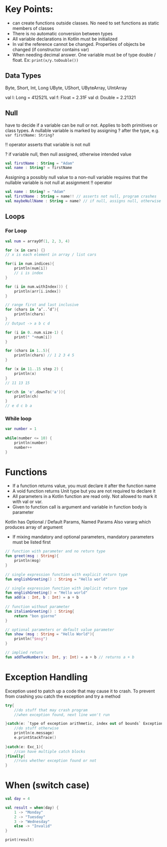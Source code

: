# Key Points:
* can create functions outside classes. No need to set functions as static members of classes
* There is no automatic conversion between types
* All variable declarations in Kotlin must be initialized
* In val the reference cannot be changed. Properties of objects be changed (if constructor contains var)
* When needing decimal answer. One variable must be of type double / float. Ex: `print(x/y.toDouble())`

## Data Types
Byte, Short, Int, Long
UByte, UShort, UByteArray, UIntArray

val l: Long = 412521L
val f: Float = 2.31F
val d: Double = 2.21321
## Null
have to decide if a variable can be null or not. Applies to both primitives or class types. A nullable variable is marked by assigning ? after the type, e.g. `var firstName: String?`

!! operator asserts that variable is not null

? if variable null, then null assigned, otherwise intended value
```kotlin
val firstName : String = "Adam"
val name : String? = firstName
```
Assigning a possibly null value to a non-null variable requires that the nullable variable is not null at assignment !! operator
```kotlin
val name : String? = "Adam" 
val firstName : String = name!! // asserts not null, program crashes
val maybeNullName : String = name? // if null, assigns null, otherwise value
```

## Loops
### For Loop
```kotlin
val num = arrayOf(1, 2, 3, 4)

for (x in cars) {}
// x is each element in array / list cars

for(i in num.indices){
  	println(num[i])
    // i is index
}

for (i in num.withIndex()) {
    println(arr[i.index])
}

// range first and last inclusive
for (chars in ‘a’..’d’){
	println(chars) 
}
// Output -> a b c d

for (i in 0..num.size-1) {
    print(" "+num[i])
}	

for (chars in 1..5){
	println(chars) // 1 2 3 4 5
}

for (x in 11..15 step 2) {
    println(x)
}
// 11 13 15

for(ch in 'e'.downTo('a')){
    println(ch)
}
// e d c b a
```

### While loop
```kotlin
var number = 1
 
while(number <= 10) {
    println(number)
    number++
}
```

# Functions

* If a function returns value, you must declare it after the function name
* A void function returns Unit type but you are not required to declare it
* All parameters in a Kotlin function are read only. Not allowed to mark it with val or var.
* Given to function call is argument and variable in function body is parameter

Kotlin has Optional / Default Params, Named Params
Also vararg which produces array of argument
* If mixing mandatory and optional parameters, mandatory parameters must be listed first
```kotlin
// function with parameter and no return type
fun greet(msg : String){ 
    println(msg) 
} 
    
// single expression function with explicit return type
fun englishGreeting() : String = "Hello world" 

// single expression function with implicit return type
fun englishGreeting() = "Hello world"
fun add(a : Int, b : Int) = a + b
    
// function without parameter
fun italianGreeting() : String{ 
    return "bon giorno" 
}

// optional parameters or default value parameter
fun show (msg : String = "Hello World"){
    println("$msg") 
}

// implied return
fun addTwoNumbers(x: Int, y: Int) = a + b // returns a + b
```

# Exception Handling
Exception used to patch up a code that may cause it to crash. To prevent from crashing you catch the exception and try a method

```kotlin
try{
    //do stuff that may crash program
    //when exception found, next line won't run

}catch(e: `type of exception arithmetic, index out of bounds` Exception){
    //do stuff otherwise
    println(e.message)
    e.printStackTrace()
    
}catch(e: Exc_1){
    //can have multiple catch blocks
}finally{
    //runs whether exception found or not
}
```

# When (switch case)
```kotlin
val day = 4

val result = when(day) {
    1 -> "Monday"
    2 -> "Tuesday"
    3 -> "Wednesday"
    else -> "Invalid"
}

print(result)
```